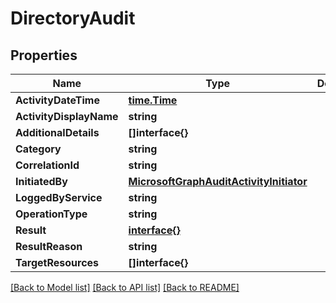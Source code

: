 # DirectoryAudit

## Properties

Name | Type | Description | Notes
------------ | ------------- | ------------- | -------------
**ActivityDateTime** | [**time.Time**](time.Time.md) |  | [optional] 
**ActivityDisplayName** | **string** |  | [optional] 
**AdditionalDetails** | **[]interface{}** |  | [optional] 
**Category** | **string** |  | [optional] 
**CorrelationId** | **string** |  | [optional] 
**InitiatedBy** | [**MicrosoftGraphAuditActivityInitiator**](microsoft.graph.auditActivityInitiator.md) |  | [optional] 
**LoggedByService** | **string** |  | [optional] 
**OperationType** | **string** |  | [optional] 
**Result** | [**interface{}**](.md) |  | [optional] 
**ResultReason** | **string** |  | [optional] 
**TargetResources** | **[]interface{}** |  | [optional] 

[[Back to Model list]](../README.md#documentation-for-models) [[Back to API list]](../README.md#documentation-for-api-endpoints) [[Back to README]](../README.md)



